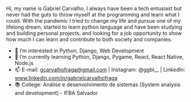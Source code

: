 Hi, my name is Gabriel Carvalho, I always have been a tech entusiast but never had the guts to throw myself at the programming and learn what I could.
With the pandemic I tried to change my life and pursue one of my lifelong dream, started to learn python language and have been studying and building personal projects, and looking for a job opportunity to show how much I can learn and contribute to both society and companies.

- 👀 I’m interested in Python, Django, Web Development
- 🌱 I’m currently learning Python, Django, Pygame, React, React Native, Node.js
- 📫 E-mail: gcarvalhofraga@gmail.com | Instagram: @ggbl__ | LinkedIn: www.linkedin.com/in/gabrielcarvalhofraga
- 📚 College: Análise e desenvolvimento de sistemas (System analysis and development) - IFBA Salvador
